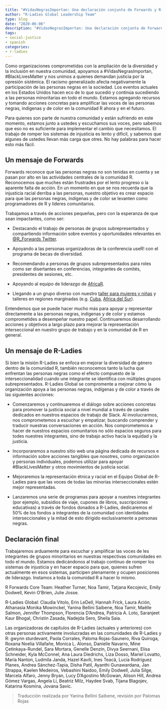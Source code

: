 ```yaml
---
title: "#VidasNegrasImportan: Una declaración conjunta de Forwards y R-Ladies"
author: "R-Ladies Global Leadership Team"
type: blog
date: "2020-06-06"
description: "#VidasNegrasImportan: Una declaración conjunta de Forwards y R-Ladies"
tags: 
- social-justice
- spanish
categories:
- r-ladies
---
```




Como organizaciones comprometidas con la ampliación de la diversidad y la inclusión en nuestra comunidad, apoyamos a #VidasNegrasImportan, #BlackLivesMatter y nos unimos a quienes demandan justicia por la opresión sistémica. El racismo generalizado afecta negativamente la participación de las personas negras en la sociedad. Los eventos actuales en los Estados Unidos hacen eco de lo que sucedió y continúa sucediendo a las personas minoritarias en todo el mundo. Estamos agregando recursos y tomando acciones concretas para amplificar las voces de las personas negras, indígenas y de color en la comunidad R ahora y en el futuro.

Para quienes son parte de nuestra comunidad y están sufriendo en este momento, estamos junto a ustedes y escuchamos sus voces, pero sabemos que eso no es suficiente para implementar el cambio que necesitamos. El trabajo de romper los sistemas de injusticia es lento y difícil, y sabemos que algunes de ustedes llevan más carga que otres. No hay palabras para hacer esto más fácil.

## Un mensaje de Forwards

Forwards reconoce que las personas negras no son tenidas en cuenta y se pasan por alto en las actividades centrales de la comunidad R. Reconocemos que muches están frustrades por el lento progreso o la aparente falta de acción. En un momento en que se nos recuerda que la injusticia racial derriba a las personas, nuestro objetivo es crear espacio para que las personas negras, indígenas y de color se levanten como programadores de R y líderes comunitarios.

Trabajamos a través de acciones pequeñas, pero con la esperanza de que sean impactantes, como ser:

* Destacando el trabajo de personas de grupos subrepresentados y compartiendo información sobre eventos y oportunidades relevantes en [@R_Forwards Twitter](https://twitter.com/r_forwards).

* Apoyando a las personas organizadoras de la conferencia useR! con el programa de becas de diversidad.

* Recomendando a personas de grupos subrepresentados para roles como ser disertantes en conferencias, integrantes de comités, presidentes de sesiones, etc.

* Apoyando al equipo de liderazgo de [AfricaR](https://africa-r.org/).

* Llegando a un grupo diverso con nuestro [taller para mujeres y niñas](https://forwards.github.io/blog/2019/09/22/workshops-for-women-and-girls/) y talleres en regiones marginadas (e.g. [Cuba](https://forwards.github.io/blog/2018/07/07/havanar/), [Africa del Sur](https://forwards.github.io/blog/2020/05/25/southern-africa-project-2020/)).

Entendemos que se puede hacer mucho más para apoyar y representar directamente a las personas negras, indígenas y de color y estamos comprometides a desempeñar nuestro papel. Continuaremos desarrollando acciones y objetivos a largo plazo para mejorar la representación interseccional en nuestro grupo de trabajo y en la comunidad de R en general.

## Un mensaje de R-Ladies

Si bien la misión R-Ladies se enfoca en mejorar la diversidad de género dentro de la comunidad R, también reconocemos tanto la lucha que enfrentan las personas negras como el efecto compuesto de la interseccionalidad cuando une integrante se identifica con múltiples grupos subrepresentados. R-Ladies Global se compromente a mejorar cómo la organización apoya a las personas negras, indígenas y de color a través de las siguientes acciones:

* Comenzaremos y continuaremos el diálogo sobre acciones concretas para promover la justicia social a nivel mundial a través de canales dedicados en nuestros espacios de trabajo de Slack. Al involucrarmos, nos comprometemos a escuchar y empatizar, buscando comprender y traducir nuestras conversaciones en acción. Nos comprometemos a hacer de nuestros espacios comunitarios no sólo espacios seguros para todes nuestres integrantes, sino de trabajo activo hacia la equidad y la justicia.

* Incorporaremos a nuestro sitio web una página dedicada de recursos e información sobre acciones tangibles que nosotres, como organización y personas individuales, podemos utilizar para apoyar #BlackLivesMatter y otros movimientos de justicia social.

* Mejoraremos la representación étnica y racial en el Equipo Global de R-Ladies para que las voces de todas las minorías interseccionales estén mejor representadas.

* Lanzaremos una serie de programas para apoyar a nuestres integrantes (por ejemplo, subsidios de viaje, cupones de libros, suscripciones educativas) a través de fondos donados a R-Ladies, dedicaremos el 50% de los fondos a integrantes de la comunidad con identidades interseccionales y la mitad de esto dirigido exclusivamente a personas negras.


## Declaración final

Trabajaremos arduamente para escuchar y amplificar las voces de les integrantes de grupos minoritarios en nuestras respectivas comunidades en todo el mundo. Estamos dedicándonos al trabajo continuo de romper los sistemas de injusticia y en hacer espacio para que, quienes sufren actualmente en esos sistemas, participen plenamente y ocupen posiciones de liderazgo. Instamos a toda la comunidad R a hacer lo mismo.

R Forwards Core Team: Heather Turner, Noa Tamir, Tatjana Kecojevic, Emily Dodwell, Kevin O’Brien, Julie Josse.

R-Ladies Global: Claudia Vitolo, Erin LeDell, Hannah Frick, Laura Ación, Athanasia Monika Mowinckel, Yanina Bellini Saibene, Noa Tamir, Maëlle Salmon, Jennifer Thompson, Florencia D’Andrea, Patricia A. Loto, Saranjeet Kaur Bhogal, Christin Zasada, Nadejda Sero, Sheila Saia.

Las organizadoras de capítulos de R-Ladies (actuales y anteriores) con otras personas activamente involucradas en las comunidades de R-Ladies y R: gwynn sturdevant, Paola Corrales, Paloma Rojas-Saunero, Riva Quiroga, Roxana Noelia Villafañe, Monica L. Alonso, Danielle Navarro, Mine Çetinkaya-Rundel, Sara Mortara, Genelle Denzin, Divya Seernani, Elisa Schneider, Kyla McConnel, Ana Laura Diedrichs, Liza Dosso, Mariel Lovatto, María Nanton, Ludmila Janda, Hazel Kavili, Ines Teacã, Lucía Rodríguez Planes, Andrea Sánchez-Tapia, Disha Patil, Ayanthi Gunawardana, Jan Strappa, Kaelen Medeiros, Vebashini Naidoo, Emily Dodwell, Julia Silge, Marcela Alfaro, Jenny Bryan, Lucy D’Agostino McGowan, Alison Hill, Andrea Gómez Vargas, Angela Li, Beatriz Milz, Haydee Svab, Tijana Blagojev, Katarina Kosmina, Jovana Savic.


> Traducción realizada por Yanina Bellini Saibene, revisión por Palomas Rojas
